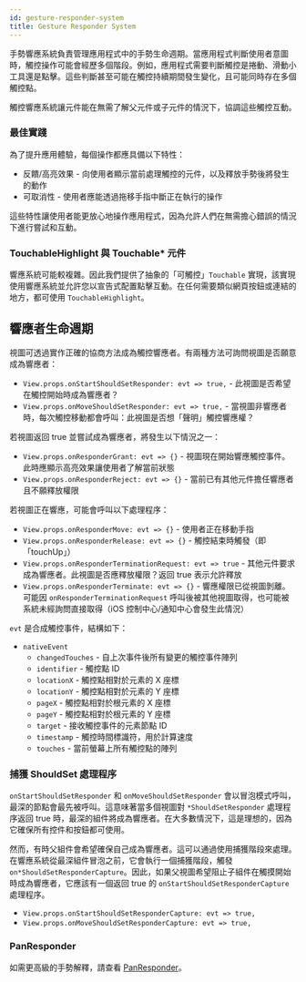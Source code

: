 ```yaml
---
id: gesture-responder-system
title: Gesture Responder System
---
```


手勢響應系統負責管理應用程式中的手勢生命週期。當應用程式判斷使用者意圖時，觸控操作可能會經歷多個階段。例如，應用程式需要判斷觸控是捲動、滑動小工具還是點擊。這些判斷甚至可能在觸控持續期間發生變化，且可能同時存在多個觸控點。

觸控響應系統讓元件能在無需了解父元件或子元件的情況下，協調這些觸控互動。

### 最佳實踐

為了提升應用體驗，每個操作都應具備以下特性：

- 反饋/高亮效果 - 向使用者顯示當前處理觸控的元件，以及釋放手勢後將發生的動作
- 可取消性 - 使用者應能透過拖移手指中斷正在執行的操作

這些特性讓使用者能更放心地操作應用程式，因為允許人們在無需擔心錯誤的情況下進行嘗試和互動。

### TouchableHighlight 與 Touchable* 元件

響應系統可能較複雜。因此我們提供了抽象的「可觸控」`Touchable` 實現，該實現使用響應系統並允許您以宣告式配置點擊互動。在任何需要類似網頁按鈕或連結的地方，都可使用 `TouchableHighlight`。

## 響應者生命週期

視圖可透過實作正確的協商方法成為觸控響應者。有兩種方法可詢問視圖是否願意成為響應者：

- `View.props.onStartShouldSetResponder: evt => true,` - 此視圖是否希望在觸控開始時成為響應者？
- `View.props.onMoveShouldSetResponder: evt => true,` - 當視圖非響應者時，每次觸控移動都會呼叫：此視圖是否想「聲明」觸控響應權？

若視圖返回 true 並嘗試成為響應者，將發生以下情況之一：

- `View.props.onResponderGrant: evt => {}` - 視圖現在開始響應觸控事件。此時應顯示高亮效果讓使用者了解當前狀態
- `View.props.onResponderReject: evt => {}` - 當前已有其他元件擔任響應者且不願釋放權限

若視圖正在響應，可能會呼叫以下處理程序：

- `View.props.onResponderMove: evt => {}` - 使用者正在移動手指
- `View.props.onResponderRelease: evt => {}` - 觸控結束時觸發（即「touchUp」）
- `View.props.onResponderTerminationRequest: evt => true` - 其他元件要求成為響應者。此視圖是否應釋放權限？返回 true 表示允許釋放
- `View.props.onResponderTerminate: evt => {}` - 響應權限已從視圖剝離。可能因 `onResponderTerminationRequest` 呼叫後被其他視圖取得，也可能被系統未經詢問直接取得（iOS 控制中心/通知中心會發生此情況）

`evt` 是合成觸控事件，結構如下：

- `nativeEvent`
  - `changedTouches` - 自上次事件後所有變更的觸控事件陣列
  - `identifier` - 觸控點 ID
  - `locationX` - 觸控點相對於元素的 X 座標
  - `locationY` - 觸控點相對於元素的 Y 座標
  - `pageX` - 觸控點相對於根元素的 X 座標
  - `pageY` - 觸控點相對於根元素的 Y 座標
  - `target` - 接收觸控事件的元素節點 ID
  - `timestamp` - 觸控時間標識符，用於計算速度
  - `touches` - 當前螢幕上所有觸控點的陣列

### 捕獲 ShouldSet 處理程序

`onStartShouldSetResponder` 和 `onMoveShouldSetResponder` 會以冒泡模式呼叫，最深的節點會最先被呼叫。這意味著當多個視圖對 `*ShouldSetResponder` 處理程序返回 true 時，最深的組件將成為響應者。在大多數情況下，這是理想的，因為它確保所有控件和按鈕都可使用。

然而，有時父組件會希望確保自己成為響應者。這可以通過使用捕獲階段來處理。在響應系統從最深組件冒泡之前，它會執行一個捕獲階段，觸發 `on*ShouldSetResponderCapture`。因此，如果父視圖希望阻止子組件在觸摸開始時成為響應者，它應該有一個返回 true 的 `onStartShouldSetResponderCapture` 處理程序。

- `View.props.onStartShouldSetResponderCapture: evt => true,`
- `View.props.onMoveShouldSetResponderCapture: evt => true,`

### PanResponder

如需更高級的手勢解釋，請查看 [PanResponder](panresponder.md)。